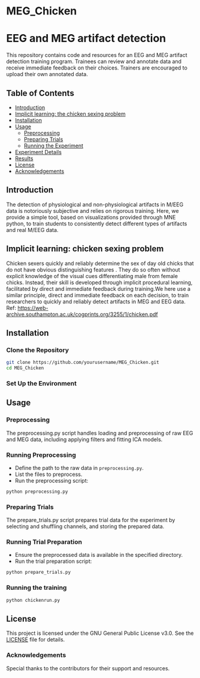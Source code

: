 # MEG_Chicken

# EEG and MEG artifact detection

This repository contains code and resources for an EEG and MEG artifact detection training program. Trainees can review and annotate data and receive immediate feedback on their choices. Trainers are encouraged to upload their own annotated data.

## Table of Contents

- [Introduction](#introduction)
- [Implicit learning: the chicken sexing problem](#background)
- [Installation](#installation)
- [Usage](#usage)
  - [Preprocessing](#preprocessing)
  - [Preparing Trials](#preparing-trials)
  - [Running the Experiment](#running-the-experiment)
- [Experiment Details](#experiment-details)
- [Results](#results)
- [License](#license)
- [Acknowledgements](#acknowledgements)

## Introduction

The detection of physiological and non-physiological artifacts in M/EEG data is notoriously subjective and relies on rigorous training. Here, we provide a simple tool, based on visualizations provided through MNE python, to train students to consistently detect different types of artifacts and real M/EEG data.

## Implicit learning: chicken sexing problem

Chicken sexers quickly and reliably determine the sex of day old chicks that do not have obvious distinguishing features . They do so often without explicit knowledge of the visual cues differentiating male from female chicks. Instead, their skill is developed through implicit procedural learning, facilitated by direct and immediate feedback during training.We here use a similar principle, direct and immediate feedback on each decision, to train researchers to quickly and reliably detect artifacts in MEG and EEG data.
Ref: https://web-archive.southampton.ac.uk/cogprints.org/3255/1/chicken.pdf

## Installation

### Clone the Repository

```bash
git clone https://github.com/yourusername/MEG_Chicken.git
cd MEG_Chicken
```

### Set Up the Environment

## Usage

### Preprocessing
The preprocessing.py script handles loading and preprocessing of raw EEG and MEG data, including applying filters and fitting ICA models.

### Running Preprocessing

- Define the path to the raw data in `preprocessing.py`.
- List the files to preprocess.
- Run the preprocessing script:
```bash
python preprocessing.py
```

### Preparing Trials
The prepare_trials.py script prepares trial data for the experiment by selecting and shuffling channels, and storing the prepared data.

### Running Trial Preparation

- Ensure the preprocessed data is available in the specified directory.
- Run the trial preparation script:

```bash
python prepare_trials.py
```
### Running the training
```bash
python chickenrun.py
```


## License

This project is licensed under the GNU General Public License v3.0. See the [LICENSE](LICENSE) file for details.

### Acknowledgements

Special thanks to the contributors for their support and resources.


